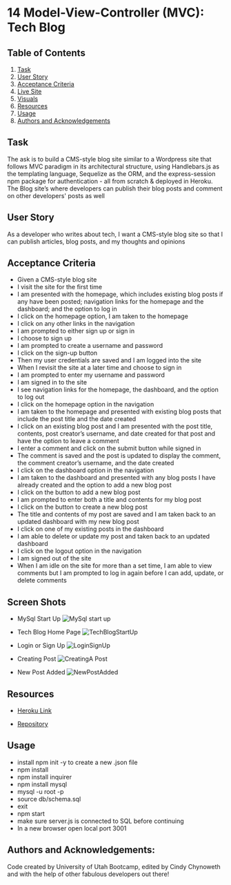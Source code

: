 # 14 Model-View-Controller (MVC): Tech Blog


## Table of Contents

1. [Task](#task)
2. [User Story](#uaser-story)
3. [Acceptance Criteria](#acceptance-criteria)
4. [Live Site](#live-link)
5. [Visuals](#visuals)
6. [Resources](#resources)
7. [Usage](#usage)
8. [Authors and Acknowledgements](#authors-and-acknowledgements)

## Task

The ask is to build a CMS-style blog site similar to a Wordpress site that follows MVC paradigm in its architectural structure, using Handlebars.js as the templating language, Sequelize as the ORM, and the express-session npm package for authentication - all from scratch & deployed in Heroku. The Blog site’s where developers can publish their blog posts and comment on other developers' posts as well


## User Story

As a developer who writes about tech, I want a CMS-style blog site so that I can publish articles, blog posts, and my thoughts and opinions


## Acceptance Criteria

- Given a CMS-style blog site
- I visit the site for the first time
- I am presented with the homepage, which includes existing blog posts if any have been posted; navigation links for the homepage and the dashboard; and the option to log in
- I click on the homepage option, I am taken to the homepage
- I click on any other links in the navigation
- I am prompted to either sign up or sign in
- I choose to sign up
- I am prompted to create a username and password
- I click on the sign-up button
- Then my user credentials are saved and I am logged into the site
- When I revisit the site at a later time and choose to sign in
- I am prompted to enter my username and password
- I am signed in to the site
- I see navigation links for the homepage, the dashboard, and the option to log out
- I click on the homepage option in the navigation
- I am taken to the homepage and presented with existing blog posts that include the post title and the date created
- I click on an existing blog post and I am presented with the post title, contents, post creator’s username, and date created for that post and have the option to leave a comment
- I enter a comment and click on the submit button while signed in
- The comment is saved and the post is updated to display the comment, the comment creator’s username, and the date created
- I click on the dashboard option in the navigation
- I am taken to the dashboard and presented with any blog posts I have already created and the option to add a new blog post
- I click on the button to add a new blog post
- I am prompted to enter both a title and contents for my blog post
- I click on the button to create a new blog post
- The title and contents of my post are saved and I am taken back to an updated dashboard with my new blog post
- I click on one of my existing posts in the dashboard
- I am able to delete or update my post and taken back to an updated dashboard
- I click on the logout option in the navigation
- I am signed out of the site
- When I am idle on the site for more than a set time, I am able to view comments but I am prompted to log in again before I can add, update, or delete comments


## Screen Shots

- MySql Start Up
![MySql start up](https://user-images.githubusercontent.com/105569378/194733472-be8c2a70-7808-42bf-975b-d091baa60e8d.png)

- Tech Blog Home Page
![TechBlogStartUp](https://user-images.githubusercontent.com/105569378/194733477-191358cb-8a08-45b7-b435-2088e49339f7.png)

- Login or Sign Up
![LoginSignUp](https://user-images.githubusercontent.com/105569378/194733483-8753ee98-bcfc-41d4-a060-dfaa7352fe6b.png)

- Creating  Post
![CreatingA Post](https://user-images.githubusercontent.com/105569378/194733494-b6c8f130-b427-4ab0-9896-18fd6f47b584.png)

- New Post Added
![NewPostAdded](https://user-images.githubusercontent.com/105569378/194733506-4c1aabbf-6271-46bf-8431-183bc5635c65.png)


## Resources

- [Heroku Link](https://git.heroku.com/polar-brook-38055.git)

- [Repository](https://github.com/Cinderbeast/14-Model-View-Controller-MVC-Tech-Blog)


## Usage

- install npm init -y to create a new .json file
- npm install
- npm install inquirer
- npm install mysql
- mysql -u root -p
- source db/schema.sql
- exit
- npm start
- make sure server.js is connected to SQL before continuing
- In a new browser open local port 3001


## Authors and Acknowledgements:

Code created by University of Utah Bootcamp, edited by Cindy Chynoweth and with the help of other fabulous developers out there!

